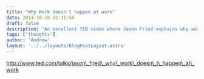 ```yaml
---
title: "Why Work doesn't happen at work"
date: 2014-10-10 15:31:58
draft: false
description: "An excellent TED video where Jason Fried explains why work doesn't happen at work"
tags: ['thoughts']
author: 'Andrew'
layout: '../../layouts/BlogPostLayout.astro'
---
```


http://www.ted.com/talks/jason\_fried\_why\_work\_doesn\_t\_happen\_at\_work

